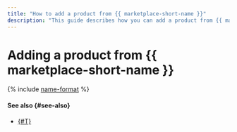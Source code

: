 ```yaml
---
title: "How to add a product from {{ marketplace-short-name }}"
description: "This guide describes how you can add a product from {{ marketplace-short-name }}."
---
```


# Adding a product from {{ marketplace-short-name }}

{% include [name-format](../../../_includes/datalens/operations/datalens-add-marketplace-product.md) %}

#### See also {#see-also}

- [{#T}](../../concepts/marketplace.md)
